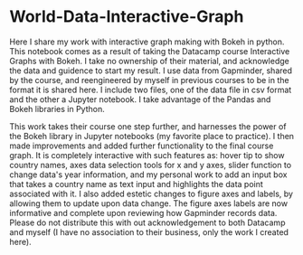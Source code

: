 # World-Data-Interactive-Graph
Here I share my work with interactive graph making with Bokeh in python. This notebook comes as a result of taking the Datacamp course Interactive Graphs with Bokeh. I take no ownership of their material, and acknowledge the data and guidence to start my result. I use data from Gapminder, shared by the course, and reengineered by myself in previous courses to be in the format it is shared here. I include two files, one of the data file in csv format and the other a Jupyter notebook. I take advantage of the Pandas and Bokeh libraries in Python.

This work takes their course one step further, and harnesses the power of the Bokeh library in Jupyter notebooks (my favorite place to practice). I then made improvements and added further functionality to the final course graph. It is completely interactive with such features as: hover tip to show country names, axes data selection tools for x and y axes, slider function to change data's year information, and my personal work to add an input box that takes a country name as text input and highlights the data point associated with it. I also added estetic changes to figure axes and labels, by allowing them to update upon data change. The figure axes labels are now informative and complete upon reviewing how Gapminder records data. Please do not distribute this with out acknowledgement to both Datacamp and myself (I have no association to their business, only the work I created here). 
